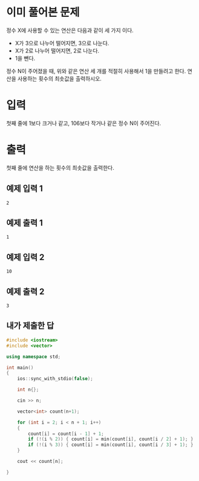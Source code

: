 이미 풀어본 문제
================
정수 X에 사용할 수 있는 연산은 다음과 같이 세 가지 이다.

- X가 3으로 나누어 떨어지면, 3으로 나눈다.
- X가 2로 나누어 떨어지면, 2로 나눈다.
- 1을 뺀다.

정수 N이 주어졌을 때, 위와 같은 연산 세 개를 적절히 사용해서 1을 만들려고 한다. 연산을 사용하는 횟수의 최솟값을 출력하시오.

입력
============
첫째 줄에 1보다 크거나 같고, 106보다 작거나 같은 정수 N이 주어진다.

출력
===========
첫째 줄에 연산을 하는 횟수의 최솟값을 출력한다.

예제 입력 1 
---------------
```
2
```
예제 출력 1 
---------
```
1
```
예제 입력 2 
----------
```
10
```
예제 출력 2 
--------
```
3
```

내가 제출한 답
---------------
```cpp
#include <iostream>
#include <vector>

using namespace std;

int main()
{
	ios::sync_with_stdio(false);

	int n{};

	cin >> n;

	vector<int> count(n+1);

	for (int i = 2; i < n + 1; i++)
	{
		count[i] = count[i - 1] + 1;
		if (!(i % 2)) { count[i] = min(count[i], count[i / 2] + 1); }
		if (!(i % 3)) { count[i] = min(count[i], count[i / 3] + 1); }
	}

	cout << count[n];

}
```
